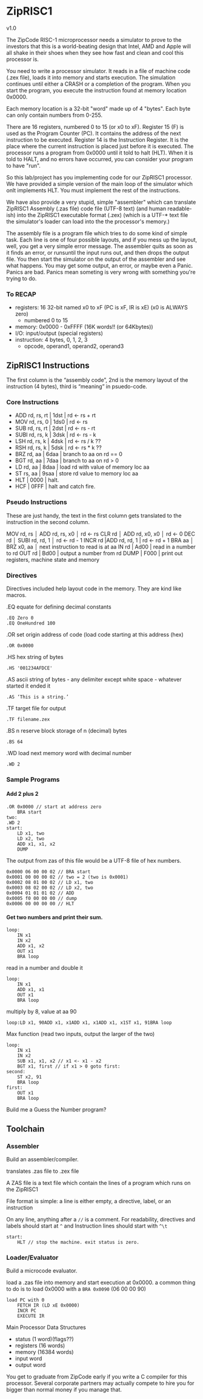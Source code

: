 # ZipRISC1

v1.0

The ZipCode RISC-1 microprocessor needs a simulator to prove to the investors that this is a world-beating design that Intel, AMD and Apple will all shake in their shoes when they see how fast and clean and cool this processor is.

You need to write a processor simulator. It reads in a file of machine code (.zex file), loads it into memory and starts execution. The simulation continues until either a CRASH or a completion of the program.
When you start the program, you execute the instruction found at memory location 0x0000. 

Each memory location is a 32-bit "word" made up of 4 "bytes". Each byte can only contain numbers from 0-255.

There are 16 registers, numbered 0 to 15 (or x0 to xF). Register 15 (F) is used as the Program Counter (PC). It contains the address of the next instruction to be executed. Register 14 is the Instruction Register. It is the place where the current instruction is placed just before it is executed. The processor runs a program from 0x0000 until it told to halt (HLT). When it is told to HALT, and no errors have occurred, you can consider your program to have "run".

So this lab/project has you implementing code for our ZipRISC1 processor. We have provided a simple version of the main loop of the simulator which onlt implements HLT. You must implement the rest of the instructions.

We have also provide a very stupid, simple "assembler" which can translate ZipRISC1 Assembly (.zas file) code file (UTF-8 text) (and human readable-ish) into the ZipRISC1 executable format (.zex) (which is a UTF-* text file the simulator's loader can load into the the processor's memory.)

The assembly file is a program file which tries to do some kind of simple task. 
Each line is one of four possible layouts, and if you mess up the layout, well, you get a very simple error message. The assembler quits as soon as it finds an error, or runsuntil the input runs out, and then drops the output file. You then start the simulator on the output of the assembler and see what happens. You may get some output, an error, or maybe even a Panic. Panics are bad. Panics mean someting is very wrong with something you're trying to do.

### To RECAP

- registers: 16 32-bit named x0 to xF (PC is xF, IR is xE) (x0 is ALWAYS zero)
  - numbered 0 to 15
- memory: 0x0000 - 0xFFFF (16K words!! (or 64Kbytes))
- I/O: input/output (special registers)
- instruction: 4 bytes, 0, 1, 2, 3
  - opcode, operand1, operand2, operand3

## ZipRISC1 Instructions

The first column is the “assembly code”, 2nd is the memory layout of the instruction (4 bytes), third is “meaning” in psuedo-code.

### Core Instructions

- ADD rd, rs, rt | 1dst | rd <- rs + rt
- MOV rd, rs, 0 | 1ds0 | rd <- rs
- SUB rd, rs, rt | 2dst | rd <- rs - rt
- SUBI rd, rs, k | 3dsk | rd ← rs - k
- LSH rd, rs, k | 4dsk | rd <- rs / k ??
- RSH rd, rs, k | 5dsk | rd <- rs * k ??
- BRZ rd, aa | 6daa | branch to aa on rd == 0
- BGT rd, aa | 7daa | branch to aa on rd > 0
- LD rd, aa | 8daa | load rd with value of memory loc aa
- ST rs, aa | 9saa | store rd value to memory loc aa
- HLT | 0000 | halt.
- HCF | 0FFF | halt and catch fire.

### Pseudo Instructions

These are just handy, the text in the first column gets translated to the instruction in the second column.

MOV rd, rs │ ADD rd, rs, x0 │ rd ← rs
CLR rd │ ADD rd, x0, x0 │ rd ← 0
DEC rd │ SUBI rd, rd, 1 │ rd ← rd - 1
INCR rd |ADD rd, rd, 1  | rd <- rd + 1
BRA aa │ BRZ x0, aa │ next instruction to read is at aa
IN rd | Ad00 | read in a number to rd
OUT rd | Bd00 | output a number from rd
DUMP | F000 | print out registers, machine state and memory

### Directives

Directives included help layout code in the memory. They are kind like macros.

.EQ equate for defining decimal constants

```
.EQ Zero 0
.EQ OneHundred 100
```

.OR set origin address of code (load code starting at this address (hex)

```
.OR 0x0000
```

.HS hex string of bytes

```
.HS '001234AFDCE'
```

.AS ascii string of bytes - any delimiter except white space - whatever started it ended it

```
.AS ‘This is a string.’
```

.TF target file for output

```
.TF filename.zex
```

.BS n reserve block storage of n (decimal) bytes

```
.BS 64
```

.WD load next memory word with decimal number

```
.WD 2
```

### Sample Programs

#### Add 2 plus 2

```
.OR 0x0000 // start at address zero
    BRA start
two:
.WD 2
start:
    LD x1, two
    LD x2, two
    ADD x1, x1, x2
    DUMP
```
The output from zas of this file would be a UTF-8 file of hex numbers.

```
0x0000 06 00 00 02 // BRA start
0x0001 00 00 00 02 // two = 2 (two is 0x0001)
0x0002 08 01 00 02 // LD x1, two
0x0003 08 02 00 02 // LD x2, two
0x0004 01 01 01 02 // ADD
0x0005 f0 00 00 00 // dump
0x0006 00 00 00 00 // HLT
```


#### Get two numbers and print their sum.

```
loop:
    IN x1
    IN x2
    ADD x1, x2
    OUT x1
    BRA loop
```


read in a number and double it

```
loop:
    IN x1
    ADD x1, x1
    OUT x1
    BRA loop
```

multiply by 8, value at aa 90

```
loop:LD x1, 90ADD x1, x1ADD x1, x1ADD x1, x1ST x1, 91BRA loop
```

Max function (read two inputs, output the larger of the two)

```
loop:
    IN x1
    IN x2
    SUB x1, x1, x2 // x1 <- x1 - x2
    BGT x1, first // if x1 > 0 goto first:
second:
    ST x2, 91
    BRA loop
first:
    OUT x1
    BRA loop
```

Build me a Guess the Number program?

## Toolchain

### Assembler

Build an assembler/compiler.

translates .zas file to .zex file

A ZAS file is a text file which contain the lines of a program which runs on the ZipRISC1

File format is simple: a line is either empty, a directive, label, or an instruction

On any line, anything after a `//` is a comment. For readability, directives and labels should start at `^` and Instruction lines should start with `^\t`

```
start:
    HLT // stop the machine. exit status is zero.
```

### Loader/Evaluator

Build a microcode evaluator.

load a .zas file into memory and start execution at 0x0000.
a common thing to do is to load 0x0000 with a `BRA 0x0090` (06 00 00 90)

```
load PC with 0
    FETCH IR (LD xE 0x0000)
    INCR PC
    EXECUTE IR
```

Main Processor Data Structures
- status (1 word)(flags??)
- registers (16 words)
- memory (16384 words)
- input word
- output word

You get to graduate from ZipCode early if you write a C compiler for this processor. Several corporate partners may actually compete to hire you for bigger than normal money if you manage that.